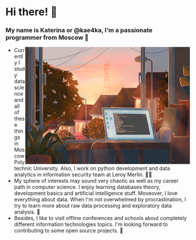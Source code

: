 # Hi there! 👋
### My name is Katerina or @kae4ka, I'm a passionate programmer from Moscow 🤗

<img align="right" width="450" height="320" src="profile.gif" />

- Currently I study data science and all of these things in Moscow Polytechnic University. Also, I work on python development and data analytics in information security team at Leroy Merlin. 👩‍🚀  
- My sphere of interests may sound very chaotic as well as my career path in computer science. I enjoy learning databases theory, development basics and artificial intelligence stuff. Moveover, I love everything about data. When I'm not overwhelmed by procrastination, I try to learn more about raw data processing and exploratory data analysis. 🦄
- Besides, I like to visit offline conferences and schools about completely different information technologies topics. I'm looking forward to contributing to some open source projects. 🎯  
  

